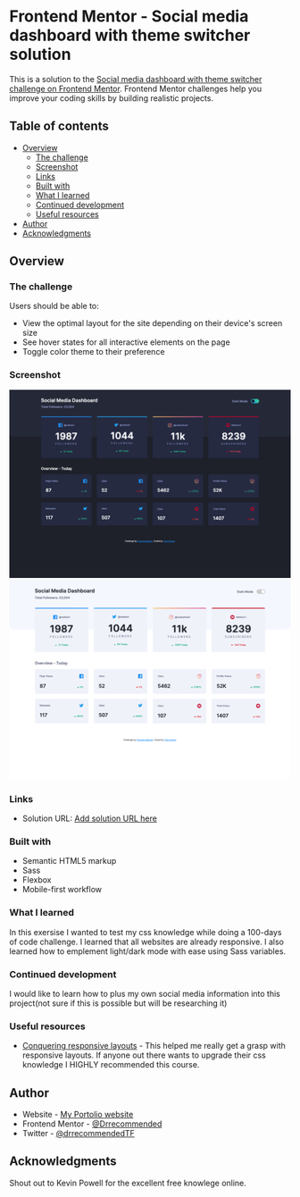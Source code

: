 # Frontend Mentor - Social media dashboard with theme switcher solution

This is a solution to the [Social media dashboard with theme switcher challenge on Frontend Mentor](https://www.frontendmentor.io/challenges/social-media-dashboard-with-theme-switcher-6oY8ozp_H). Frontend Mentor challenges help you improve your coding skills by building realistic projects. 

## Table of contents

- [Overview](#overview)
  - [The challenge](#the-challenge)
  - [Screenshot](#screenshot)
  - [Links](#links)
  - [Built with](#built-with)
  - [What I learned](#what-i-learned)
  - [Continued development](#continued-development)
  - [Useful resources](#useful-resources)
- [Author](#author)
- [Acknowledgments](#acknowledgments)


## Overview

### The challenge

Users should be able to:

- View the optimal layout for the site depending on their device's screen size
- See hover states for all interactive elements on the page
- Toggle color theme to their preference

### Screenshot

![Design preview for the Social media dashboard with theme switcher coding challenge](./design/darkmode.png)
![Design preview for the Social media dashboard with theme switcher coding challenge](./design/lightmode.png)

### Links

- Solution URL: [Add solution URL here](https://drrecommended.github.io/social-dash/)

### Built with

- Semantic HTML5 markup
- Sass
- Flexbox
- Mobile-first workflow


### What I learned

In this exersise I wanted to test my css knowledge while doing a 100-days of code challenge. I learned that all websites are already responsive. I also learned how to emplement light/dark mode with ease using Sass variables.

### Continued development

I would like to learn how to plus my own social media information into this project(not sure if this is possible but will be researching it)

### Useful resources

- [Conquering responsive layouts](https://courses.kevinpowell.co/conquering-responsive-layouts) - This helped me really get a grasp with responsive layouts. If anyone out there wants to upgrade their css knowledge I HIGHLY recommended this course. 


## Author

- Website - [My Portolio website](https://www.tylerfrenchtech.com)
- Frontend Mentor - [@Drrecommended](https://www.frontendmentor.io/profile/Drrecommended)
- Twitter - [@drrecommendedTF](https://twitter.com/drrecommendedTF)


## Acknowledgments

Shout out to Kevin Powell for the excellent free knowlege online. 
